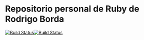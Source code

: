 Repositorio personal de Ruby de Rodrigo Borda
=============================================

[![Build Status](https://travis-ci.org/rodriborda/aydoo-2018-ruby.svg?branch=master)](https://travis-ci.org/rodriborda/aydoo-2018-ruby)[![Build Status](https://travis-ci.org/rodriborda/aydoo-2018-ruby.svg?branch=master)](https://travis-ci.org/rodriborda/aydoo-2018-ruby)